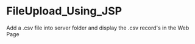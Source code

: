 # FileUpload_Using_JSP

Add a .csv file into server folder and display the .csv record's in the Web Page
